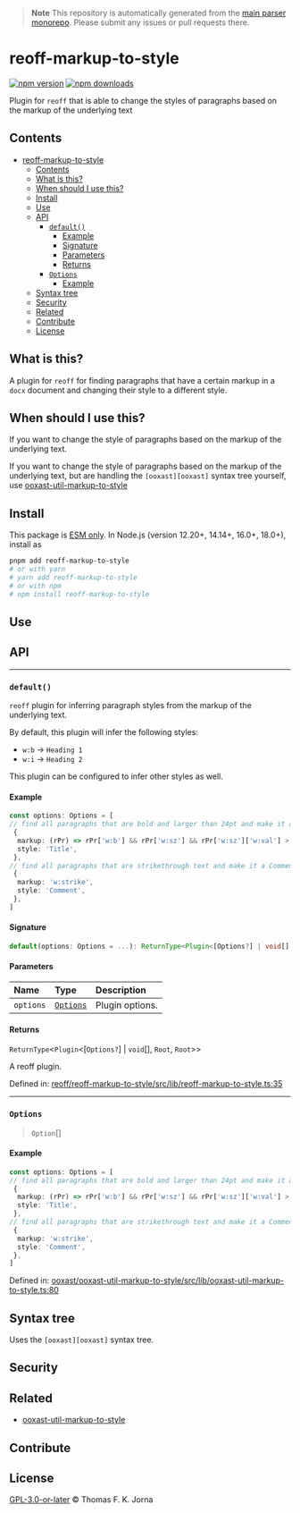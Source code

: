 > **Note**
> This repository is automatically generated from the [main parser monorepo](https://github.com/TrialAndErrorOrg/parsers). Please submit any issues or pull requests there.

# reoff-markup-to-style
[![npm version](https://badge.fury.io/js/reoff-markup-to-style.svg)](https://badge.fury.io/js/reoff-markup-to-style) [![npm downloads](https://img.shields.io/npm/dm/reoff-markup-to-style.svg)](https://www.npmjs.com/package/reoff-markup-to-style)

Plugin for `reoff` that is able to change the styles of paragraphs based on the markup of the underlying text

## Contents

*   [reoff-markup-to-style](#reoff-markup-to-style)
    *   [Contents](#contents)
    *   [What is this?](#what-is-this)
    *   [When should I use this?](#when-should-i-use-this)
    *   [Install](#install)
    *   [Use](#use)
    *   [API](#api)
        *   [`default()`](#default)
            *   [Example](#example)
            *   [Signature](#signature)
            *   [Parameters](#parameters)
            *   [Returns](#returns)
        *   [`Options`](#options)
            *   [Example](#example-1)
    *   [Syntax tree](#syntax-tree)
    *   [Security](#security)
    *   [Related](#related)
    *   [Contribute](#contribute)
    *   [License](#license)

## What is this?

A plugin for `reoff` for finding paragraphs that have a certain markup in a `docx` document and changing their style to a different style.

## When should I use this?

If you want to change the style of paragraphs based on the markup of the underlying text.

If you want to change the style of paragraphs based on the markup of the underlying text, but are handling the `[ooxast][ooxast]` syntax tree yourself, use [ooxast-util-markup-to-style](https://github.com/TrialAndErrorOrg/ooxast-util-markup-to-style)

## Install

This package is [ESM only](https://gist.github.com/sindresorhus/a39789f98801d908bbc7ff3ecc99d99c). In Node.js (version 12.20+, 14.14+, 16.0+, 18.0+), install as

```bash
pnpm add reoff-markup-to-style
# or with yarn
# yarn add reoff-markup-to-style
# or with npm
# npm install reoff-markup-to-style
```

## Use

## API

***

### `default()`

`reoff` plugin for inferring paragraph styles from the markup of the underlying text.

By default, this plugin will infer the following styles:

*   `w:b` -> `Heading 1`
*   `w:i` -> `Heading 2`

This plugin can be configured to infer other styles as well.

#### Example

```ts
const options: Options = [
// find all paragraphs that are bold and larger than 24pt and make it a Title
 {
  markup: (rPr) => rPr['w:b'] && rPr['w:sz'] && rPr['w:sz']['w:val'] > 24,
  style: 'Title',
 },
// find all paragraphs that are strikethrough text and make it a Comment
 {
  markup: 'w:strike',
  style: 'Comment',
 },
]
```

#### Signature

```ts
default(options: Options = ...): ReturnType<Plugin<[Options?] | void[], Root, Root>>;
```

#### Parameters

| Name | Type | Description |
| :------ | :------ | :------ |
| `options` | [`Options`](modules.md#options) | Plugin options. |

#### Returns

`ReturnType`<`Plugin`<[`Options?`] | `void`[], `Root`, `Root`>>

A reoff plugin.

Defined in:  [reoff/reoff-markup-to-style/src/lib/reoff-markup-to-style.ts:35](https://github.com/TrialAndErrorOrg/parsers/blob/main/libs/reoff/reoff-markup-to-style/src/lib/reoff-markup-to-style.ts#L35)

***

### `Options`

> `Option`[]

#### Example

```ts
const options: Options = [
// find all paragraphs that are bold and larger than 24pt and make it a Title
 {
  markup: (rPr) => rPr['w:b'] && rPr['w:sz'] && rPr['w:sz']['w:val'] > 24,
  style: 'Title',
 },
// find all paragraphs that are strikethrough text and make it a Comment
 {
  markup: 'w:strike',
  style: 'Comment',
 },
]
```

Defined in:  [ooxast/ooxast-util-markup-to-style/src/lib/ooxast-util-markup-to-style.ts:80](https://github.com/TrialAndErrorOrg/parsers/blob/main/libs/ooxast/ooxast-util-markup-to-style/src/lib/ooxast-util-markup-to-style.ts#L80)

## Syntax tree

Uses the `[ooxast][ooxast]` syntax tree.

## Security

## Related

*   [ooxast-util-markup-to-style](https://github.com/TrialAndErrorOrg/ooxast-util-markup-to-style)

## Contribute

## License

[GPL-3.0-or-later](LICENSE) © Thomas F. K. Jorna

[unified]: https://unifiedjs.com

[unifiedgh]: https://github.com/unifiedjs/unified

[xast-from-xml]: https://github.com/syntax-tree/xast-util-from-xml

[rehype]: https://github.com/rehypejs/rehype

[rejour]: https://github.com/TrialAndErrorOrg/parsers/tree/main/libs/rejour

[rejour-parse]: https://github.com/TrialAndErrorOrg/parsers/tree/main/libs/rejour/rejour-parse

[rejour-stringify]: https://github.com/TrialAndErrorOrg/parsers/tree/main/libs/rejour/rejour-stringify

[rejour-move-abstract]: https://github.com/TrialAndErrorOrg/parsers/tree/main/libs/rejour/rejour-move-abstract

[rejour-meta]: https://github.com/TrialAndErrorOrg/parsers/tree/main/libs/rejour/rejour-meta

[rejour-relatex]: https://github.com/TrialAndErrorOrg/parsers/tree/main/libs/rejour/rejour-relatex

[relatex]: https://github.com/TrialAndErrorOrg/parsers/tree/main/libs/relatex

[relatex-parse]: https://github.com/TrialAndErrorOrg/parsers/tree/main/libs/relatex/relatex-parse

[jast]: https://github.com/TrialAndErrorOrg/parsers/tree/main/libs/rejour/jast

[jast-util-to-texast]: https://github.com/TrialAndErrorOrg/parsers/tree/main/libs/rejour/jast-util-to-texast

[jastscript]: https://github.com/TrialAndErrorOrg/parsers/tree/main/libs/rejour/jastscript

[texast]: https://github.com/TrialAndErrorOrg/parsers/tree/main/libs/relatex/texast

[texast-util-to-latex]: https://github.com/TrialAndErrorOrg/parsers/tree/main/libs/relatex/texast-util-to-latex

[hast]: https://github.com/syntax-tree/hast

[xast]: https://github.com/syntax-tree/xast

[mdast]: https://github.com/syntax-tree/mdast

[mdast-markdown]: https://github.com/syntax-tree/mdast-util-to-markdown

[latex-utensils]: https://github.com/tamuratak/latex-utensils

[latexjs]: https://github.com/latexjs/latexjs

[reoff]: https://github.com/TrialAndErrorOrg/parsers/tree/main/libs/reoff

[reoff-parse]: https://github.com/TrialAndErrorOrg/parsers/tree/main/libs/reoff/reoff-parse

[reoff-rejour]: https://github.com/TrialAndErrorOrg/parsers/tree/main/libs/reoff/reoff-rejour

[ooxast]: https://github.com/TrialAndErrorOrg/parsers/tree/main/libs/ooxast/ooxast

[ooxast]: https://github.com/TrialAndErrorOrg/parsers/tree/main/libs/ooxast/ooxast-util-to-jast

[reoff-markup-to-style]: https://github.com/TrialAndErrorOrg/parsers/tree/main/libs/reoff-markup-to-style
